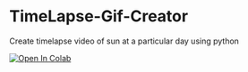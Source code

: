 # TimeLapse-Gif-Creator
Create timelapse video of sun at a particular day using python

[![Open In Colab](https://colab.research.google.com/assets/colab-badge.svg)](https://github.com/chinmayayy/SnapSun/blob/main/Timelapse_project.ipynb)
